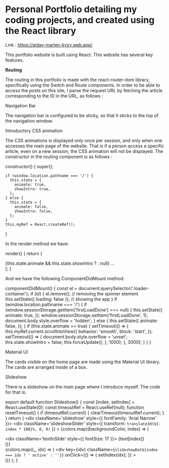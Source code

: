 # Personal Portfolio detailing my coding projects, and created using the React library

Link : https://aiday-marlen-kyzy.web.app/


This portfolio website is built using React. This website has several key features.


<b> Routing </b>


The routing in this portfolio is made with the react-router-dom library, specifically using the Switch and Route components. In order to be able to access the posts on this site, I parse the request URL by fetching the article corresponding to the ID in the URL, as follows :

<Switch> <Route path='/post/:id' component={Post} /> </Switch>


Navigation Bar


The navigation bar is configured to be sticky, so that it sticks to the top of the navigation window.


Introductory CSS animation


The CSS animations is displayed only once per session, and only when one accesses the main page of the website. That is if a person access a specific article, even on a new session, the CSS animation will not be displayed. The constructor in the routing component is as follows :

constructor() {
    super();

    if (window.location.pathname === '/') {
      this.state = {
        animate: true,
        showIntro: true,
      };
    } else {
      this.state = {
        animate: false,
        showIntro: false,
      };
    }
    this.myRef = React.createRef();
}


In the render method we have:

render() {
    return (
      <div className='Body'>
        {this.state.animate && this.state.showIntro ? <Intro /> : null}
        ...
      </div>
    );
}


And we have the following ComponentDidMount method:

componentDidMount() {
    const el = document.querySelector('.loader-container');
    if (el) {
      el.remove(); // removing the spinner element
      this.setState({ loading: false }); // showing the app
    }
    if (window.location.pathname === '/') {
      if (window.sessionStorage.getItem('firstLoadDone') === null) {
        this.setState({
          animate: true,
        });
        window.sessionStorage.setItem('firstLoadDone', 1);
        document.body.style.overflow = 'hidden';
      } else {
        this.setState({
          animate: false,
        });
      }
      if (this.state.animate == true) {
        setTimeout(() => {
          this.myRef.current.scrollIntoView({
            behavior: 'smooth',
            block: 'start',
          });
          setTimeout(() => {
            document.body.style.overflow = 'unset';
            this.state.showIntro = false;
            this.forceUpdate();
          }, 1000);
        }, 3000);
      }
    }
}


Material UI


The cards visible on the home page are made using the Material UI library. The cards are arranged inside of a box.


Slideshow


There is a slideshow on the main page where I introduce myself. The code for that is:

export default function Slideshow() {
  const [index, setIndex] = React.useState(0);
  const timeoutRef = React.useRef(null);
  function resetTimeout() {
    if (timeoutRef.current) {
      clearTimeout(timeoutRef.current);
    }
  }
  return (
    <div className='slideshow' style={{ fontFamily: 'Arial Narrow' }}>
      <div
        className='slideshowSlider'
        style={{ transform: `translate3d(${-index * 100}%, 0, 0)` }}
      >
        {colors.map((backgroundColor, index) => (
          <div className='slide' key={index}>
            <div className='textInSlide' style={{ fontSize: 17 }}>
              {text[index]}
            </div>
          </div>
        ))}
      </div>
      <div className='slideshowDots'>
        {colors.map((_, idx) => (
          <div
            key={idx}
            className={`slideshowDot${index === idx ? ' active' : ''}`}
            onClick={() => {
              setIndex(idx);
            }}
          ></div>
        ))}
      </div>
    </div>
  );
}
